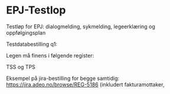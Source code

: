 # EPJ-Testlop
Testløp for EPJ: dialogmelding, sykmelding, legeerklæring og oppfølgingsplan

Testdatabestilling q1:

Legen må finens i følgende register:

TSS og TPS

Eksempel på jira-bestilling for begge samtidig: https://jira.adeo.no/browse/REG-5186 (inkludert fakturamottaker, 
